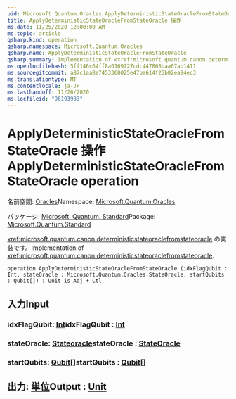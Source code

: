 ```yaml
---
uid: Microsoft.Quantum.Oracles.ApplyDeterministicStateOracleFromStateOracle
title: ApplyDeterministicStateOracleFromStateOracle 操作
ms.date: 11/25/2020 12:00:00 AM
ms.topic: article
qsharp.kind: operation
qsharp.namespace: Microsoft.Quantum.Oracles
qsharp.name: ApplyDeterministicStateOracleFromStateOracle
qsharp.summary: Implementation of <xref:microsoft.quantum.canon.deterministicstateoraclefromstateoracle>.
ms.openlocfilehash: 5ff146c64ff8a0109727cdc447868baa67ab1411
ms.sourcegitcommit: a87c1aa8e7453360025e47ba614f25b02ea84ec3
ms.translationtype: MT
ms.contentlocale: ja-JP
ms.lasthandoff: 11/26/2020
ms.locfileid: "96193983"
---
```

# <a name="applydeterministicstateoraclefromstateoracle-operation"></a><span data-ttu-id="607e6-102">ApplyDeterministicStateOracleFromStateOracle 操作</span><span class="sxs-lookup"><span data-stu-id="607e6-102">ApplyDeterministicStateOracleFromStateOracle operation</span></span>

<span data-ttu-id="607e6-103">名前空間: [Oracles](xref:Microsoft.Quantum.Oracles)</span><span class="sxs-lookup"><span data-stu-id="607e6-103">Namespace: [Microsoft.Quantum.Oracles](xref:Microsoft.Quantum.Oracles)</span></span>

<span data-ttu-id="607e6-104">パッケージ: [Microsoft. Quantum. Standard](https://nuget.org/packages/Microsoft.Quantum.Standard)</span><span class="sxs-lookup"><span data-stu-id="607e6-104">Package: [Microsoft.Quantum.Standard](https://nuget.org/packages/Microsoft.Quantum.Standard)</span></span>


<span data-ttu-id="607e6-105"><xref:microsoft.quantum.canon.deterministicstateoraclefromstateoracle> の実装です。</span><span class="sxs-lookup"><span data-stu-id="607e6-105">Implementation of <xref:microsoft.quantum.canon.deterministicstateoraclefromstateoracle>.</span></span>

```qsharp
operation ApplyDeterministicStateOracleFromStateOracle (idxFlagQubit : Int, stateOracle : Microsoft.Quantum.Oracles.StateOracle, startQubits : Qubit[]) : Unit is Adj + Ctl
```


## <a name="input"></a><span data-ttu-id="607e6-106">入力</span><span class="sxs-lookup"><span data-stu-id="607e6-106">Input</span></span>

### <a name="idxflagqubit--int"></a><span data-ttu-id="607e6-107">idxFlagQubit: [Int](xref:microsoft.quantum.lang-ref.int)</span><span class="sxs-lookup"><span data-stu-id="607e6-107">idxFlagQubit : [Int](xref:microsoft.quantum.lang-ref.int)</span></span>




### <a name="stateoracle--stateoracle"></a><span data-ttu-id="607e6-108">stateOracle: [Stateoracle](xref:Microsoft.Quantum.Oracles.StateOracle)</span><span class="sxs-lookup"><span data-stu-id="607e6-108">stateOracle : [StateOracle](xref:Microsoft.Quantum.Oracles.StateOracle)</span></span>




### <a name="startqubits--qubit"></a><span data-ttu-id="607e6-109">startQubits: [Qubit](xref:microsoft.quantum.lang-ref.qubit)[]</span><span class="sxs-lookup"><span data-stu-id="607e6-109">startQubits : [Qubit](xref:microsoft.quantum.lang-ref.qubit)[]</span></span>





## <a name="output--unit"></a><span data-ttu-id="607e6-110">出力: [単位](xref:microsoft.quantum.lang-ref.unit)</span><span class="sxs-lookup"><span data-stu-id="607e6-110">Output : [Unit](xref:microsoft.quantum.lang-ref.unit)</span></span>

